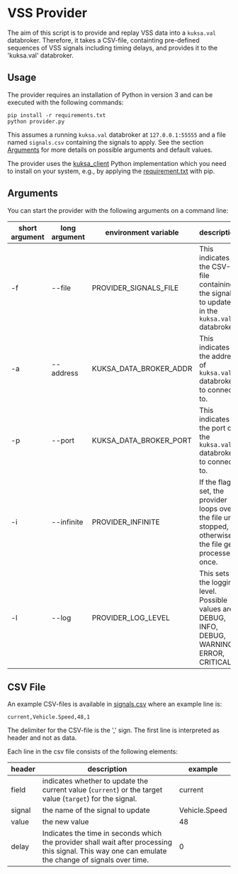 # VSS Provider
The aim of this script is to provide and replay VSS data into a `kuksa.val` databroker.
Therefore, it takes a CSV-file, containting pre-defined sequences of VSS signals including timing delays, and provides it to the 'kuksa.val' databroker.

## Usage
The provider requires an installation of Python in version 3 and can be executed with the following commands:

```
pip install -r requirements.txt
python provider.py
```

This assumes a running `kuksa.val` databroker at `127.0.0.1:55555` and a file named `signals.csv` containing the signals to apply. See the section [Arguments](#arguments) for more details on possible arguments and default values.

The provider uses the [kuksa_client]() Python implementation which you need to install on your system, e.g., by applying the [requirement.txt](requirements.txt) with pip.

## Arguments
You can start the provider with the following arguments on a command line:

| short argument | long argument | environment variable | description | default value |
|---- | ---- | ---- |----- | ----|
|-f| --file | PROVIDER_SIGNALS_FILE | This indicates the CSV-file containing the signals to update in the `kuksa.val` databroker. | signals.csv |
| -a | --address | KUKSA_DATA_BROKER_ADDR | This indicates the address of `kuksa.val` databroker to connect to. | 127.0.0.1 |
| -p | --port | KUKSA_DATA_BROKER_PORT | This indicates the port of the `kuksa.val` databroker to connect to. | 55555 |
| -i | --infinite | PROVIDER_INFINITE | If the flag is set, the provider loops over the file until stopped, otherwise the file gets processed once. | not present/False
| -l | --log | PROVIDER_LOG_LEVEL | This sets the logging level. Possible values are: DEBUG, INFO, DEBUG, WARNING, ERROR, CRITICAL | WARNING

## CSV File
An example CSV-files is available in [signals.csv](signals.csv) where an example line is:

```
current,Vehicle.Speed,48,1
```

The delimiter for the CSV-file is the ',' sign. The first line is interpreted as header and not as data.

Each line in the csv file consists of the following elements:

| header | description | example |
| -- | -----------| --|
| field | indicates whether to update the current value (`current`) or the target value (`target`) for the signal. | current |
| signal | the name of the signal to update | Vehicle.Speed
| value | the new value | 48 |
| delay | Indicates the time in seconds which the provider shall wait after processing this signal. This way one can emulate the change of signals over time. | 0 |

